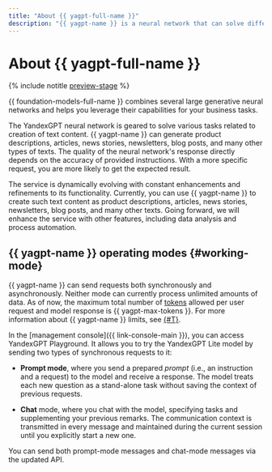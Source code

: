 ```yaml
---
title: "About {{ yagpt-full-name }}"
description: "{{ yagpt-name }} is a neural network that can solve different tasks related to creating text content. {{ yagpt-name }} can generate product descriptions, articles, news stories, newsletters, blog posts, and many other types of texts. The quality of the neural network's response directly depends on the accuracy of provided instructions. With a more specific request, you are more likely to get the expected result."
---
```


# About {{ yagpt-full-name }}

{% include notitle [preview-stage](../../_includes/yandexgpt/preview.md) %}

{{ foundation-models-full-name }} combines several large generative neural networks and helps you leverage their capabilities for your business tasks.

The YandexGPT neural network is geared to solve various tasks related to creation of text content. {{ yagpt-name }} can generate product descriptions, articles, news stories, newsletters, blog posts, and many other types of texts. The quality of the neural network's response directly depends on the accuracy of provided instructions. With a more specific request, you are more likely to get the expected result.

The service is dynamically evolving with constant enhancements and refinements to its functionality. Currently, you can use {{ yagpt-name }} to create such text content as product descriptions, articles, news stories, newsletters, blog posts, and many other texts. Going forward, we will enhance the service with other features, including data analysis and process automation.

## {{ yagpt-name }} operating modes {#working-mode}

{{ yagpt-name }} can send requests both synchronously and asynchronously. Neither mode can currently process unlimited amounts of data. As of now, the maximum total number of [tokens](tokens.md) allowed per user request and model response is {{ yagpt-max-tokens }}. For more information about {{ yagpt-name }} limits, see [{#T}](limits.md).

In the [management console]({{ link-console-main }}), you can access YandexGPT Playground. It allows you to try the YandexGPT Lite model by sending two types of synchronous requests to it:

* **Prompt mode**, where you send a prepared _prompt_ (i.e., an instruction and a request) to the model and receive a response. The model treats each new question as a stand-alone task without saving the context of previous requests.

* **Chat** mode, where you chat with the model, specifying tasks and supplementing your previous remarks. The communication context is transmitted in every message and maintained during the current session until you explicitly start a new one.

You can send both prompt-mode messages and chat-mode messages via the updated API.
